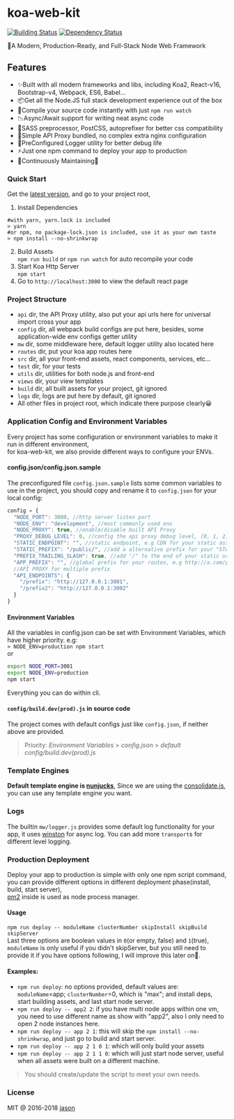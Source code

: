 # koa-web-kit

[![Building Status](https://travis-ci.org/JasonBoy/koa-web-kit.svg?branch=master)](https://travis-ci.org/JasonBoy/node-web-kit) [![Dependency Status](https://david-dm.org/JasonBoy/koa-web-kit.svg)](https://david-dm.org/JasonBoy/koa-web-kit)

🚀A Modern, Production-Ready, and Full-Stack Node Web Framework

## Features

- ✨Built with all modern frameworks and libs, including Koa2, React-v16, Bootstrap-v4, Webpack, ES6, Babel...
- 📦Get all the Node.JS full stack development experience out of the box
- 👀Compile your source code instantly with just `npm run watch`
- 📉Async/Await support for writing neat async code
- 💖SASS preprocessor, PostCSS, autoprefixer for better css compatibility
- 🎉Simple API Proxy bundled, no complex extra nginx configuration
- 🌈PreConfigured Logger utility for better debug life
- ⚡️Just one npm command to deploy your app to production
- 👷Continuously Maintaining🍻

### Quick Start

Get the [latest version](https://github.com/JasonBoy/koa-web-kit/releases), and go to your project root,

1. Install Dependencies  
```
#with yarn, yarn.lock is included
> yarn
#or npm, no package-lock.json is included, use it as your own taste 
> npm install --no-shrinkwrap
```
2. Build Assets  
`npm run build` or `npm run watch` for auto recompile your code
3. Start Koa Http Server  
`npm start`
4. Go to `http://localhost:3000` to view the default react page

### Project Structure

- `api` dir, the API Proxy utility, also put your api urls here for universal import cross your app
- `config` dir, all webpack build configs are put here, besides, some application-wide env configs getter utility
- `mw` dir, some middleware here, default logger utility also located here
- `routes` dir, put your koa app routes here
- `src` dir, all your front-end assets, react components, services, etc...
- `test` dir, for your tests
- `utils` dir, utilities for both node.js and front-end
- `views` dir, your view templates
- `build` dir, all built assets for your project, git ignored
- `logs` dir, logs are put here by default, git ignored
- All other files in project root, which indicate there purpose clearly😀

### Application Config and Environment Variables

Every project has some configuration or environment variables to make it run in different environment,  
for koa-web-kit, we also provide different ways to configure your ENVs.

#### config.json/config.json.sample

The preconfigured file `config.json.sample` lists some common variables to use in the project, you should copy and rename it to `config.json` for your local config:
```javascript
config = {
  "NODE_PORT": 3000, //http server listen port
  "NODE_ENV": "development", //most commonly used env
  "NODE_PROXY": true, //enable/disable built API Proxy
  "PROXY_DEBUG_LEVEL": 0, //config the api proxy debug level, [0, 1, 2], 0 -> nothing
  "STATIC_ENDPOINT": "", //static endpoint, e.g CDN for your static assets
  "STATIC_PREFIX": "/public/", //add a alternative prefix for your "STATIC_ENDPOINT"
  "PREFIX_TRAILING_SLASH": true, //add "/" to the end of your static url, if not existed
  "APP_PREFIX": "", //global prefix for your routes, e.g http://a.com/prefix/...your app routes
  //API PROXY for multiple prefix
  "API_ENDPOINTS": {
    "/prefix": "http://127.0.0.1:3001",
    "/prefix2": "http://127.0.0.1:3002"
  }
}
```

#### Environment Variables

All the variables in config.json can be set with Environment Variables, which have higher priority.
e.g:  
`> NODE_ENV=production npm start`  
or  
```bash
export NODE_PORT=3001
export NODE_ENV=production
npm start
``` 
Everything you can do within cli.

#### `config/build.dev(prod).js` in source code

The project comes with default configs just like `config.json`, if neither above are provided.

> Priority: *Environment Variables* > *config.json* > *default config/build.dev(prod).js*

### Template Engines
__Default template engine is [nunjucks](https://github.com/mozilla/nunjucks)__,
Since we are using the [consolidate.js](https://github.com/tj/consolidate.js), you can use any template engine you want.

### Logs
The builtin `mw/logger.js` provides some default log functionality for your app, it uses [winston](https://github.com/winstonjs/winston) for async log. You can add more `transport`s for different level logging.

### Production Deployment

Deploy your app to production is simple with only one npm script command, you can provide different options in different deployment phase(install, build, start server),    
[pm2](https://github.com/Unitech/pm2) inside is used as node process manager.

#### Usage

`npm run deploy -- moduleName clusterNumber skipInstall skipBuild skipServer`  
Last three options are boolean values in `0`(or empty, false) and `1`(true),  
`moduleName` is only useful if you didn't skipServer, but you still need to provide it if you have options following, I will improve this later on🤣.

#### Examples:

- `npm run deploy`: no options provided, default values are:  
  `moduleName`=app; `clusterNumber`=0, which is "max"; and install deps, start building assets, and last start node server.
- `npm run deploy -- app2 2`: if you have multi node apps within one vm, you need to use different name as show with "app2", also I only need to open 2 node instances here.
- `npm run deploy -- app 2 1`: this will skip the `npm install --no-shrinkwrap`, and just go to build and start server.
- `npm run deploy -- app 2 1 0 1`: which will only build your assets
- `npm run deploy -- app 2 1 1 0`: which will just start node server, useful when all assets were built on a different machine.

> You should create/update the script to meet your own needs. 

### License

MIT @ 2016-2018 [jason](http://blog.lovemily.me)